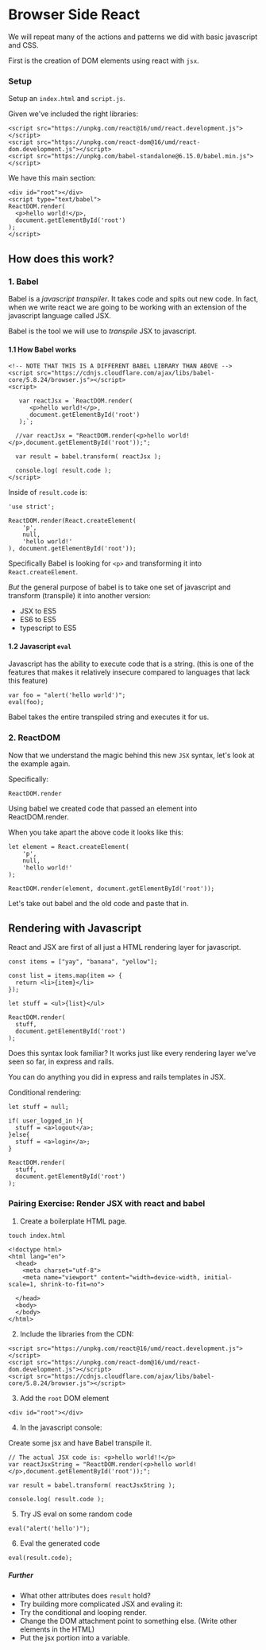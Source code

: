 # Browser Side React

We will repeat many of the actions and patterns we did with basic javascript and CSS.

First is the creation of DOM elements using react with `jsx`.

### Setup


Setup an `index.html` and `script.js`.

Given we've included the right libraries:
```
<script src="https://unpkg.com/react@16/umd/react.development.js"></script>
<script src="https://unpkg.com/react-dom@16/umd/react-dom.development.js"></script>
<script src="https://unpkg.com/babel-standalone@6.15.0/babel.min.js"></script>
```



We have this main section:
```
<div id="root"></div>
<script type="text/babel">
ReactDOM.render(
  <p>hello world!</p>,
  document.getElementById('root')
);
</script>
```


## How does this work?


### 1. Babel
Babel is a *javascript transpiler*. It takes code and spits out new code. In fact, when we write react we are going to be working with an extension of the javascript language called JSX.

Babel is the tool we will use to *transpile* JSX to javascript.


#### 1.1 How Babel works
```
<!-- NOTE THAT THIS IS A DIFFERENT BABEL LIBRARY THAN ABOVE -->
<script src="https://cdnjs.cloudflare.com/ajax/libs/babel-core/5.8.24/browser.js"></script>
<script>

   var reactJsx = `ReactDOM.render(
      <p>hello world!</p>,
      document.getElementById('root')
   );`;

  //var reactJsx = "ReactDOM.render(<p>hello world!</p>,document.getElementById('root'));";

  var result = babel.transform( reactJsx );

  console.log( result.code );
</script>
```

Inside of `result.code` is:
```
'use strict';

ReactDOM.render(React.createElement(
    'p',
    null,
    'hello world!'
), document.getElementById('root'));
```



Specifically Babel is looking for `<p>` and transforming it into `React.createElement`.

*But* the general purpose of babel is to take one set of javascript and transform (transpile) it into another version:
- JSX to ES5
- ES6 to ES5
- typescript to ES5



#### 1.2 Javascript `eval`
Javascript has the ability to execute code that is a string. (this is one of the features that makes it relatively insecure compared to languages that lack this feature)

```
var foo = "alert('hello world')";
eval(foo);
```

Babel takes the entire transpiled string and executes it for us.



### 2. ReactDOM
Now that we understand the magic behind this new `JSX` syntax, let's look at the example again.

Specifically:
```
ReactDOM.render
```

Using babel we created code that passed an element into ReactDOM.render.

When you take apart the above code it looks like this:
```
let element = React.createElement(
    'p',
    null,
    'hello world!'
);

ReactDOM.render(element, document.getElementById('root'));
```

Let's take out babel and the old code and paste that in.



## Rendering with Javascript

React and JSX are first of all just a HTML rendering layer for javascript.
```
const items = ["yay", "banana", "yellow"];

const list = items.map(item => {
  return <li>{item}</li>
});

let stuff = <ul>{list}</ul>

ReactDOM.render(
  stuff,
  document.getElementById('root')
);
```


Does this syntax look familiar? It works just like every rendering layer we've seen so far, in express and rails.

You can do anything you did in express and rails templates in JSX.


Conditional rendering:
```
let stuff = null;

if( user_logged_in ){
  stuff = <a>logout</a>;
}else{
  stuff = <a>login</a>;
}

ReactDOM.render(
  stuff,
  document.getElementById('root')
);
```


### Pairing Exercise: Render JSX with react and babel

1. Create a boilerplate HTML page.
```
touch index.html
```

```
<!doctype html>
<html lang="en">
  <head>
    <meta charset="utf-8">
    <meta name="viewport" content="width=device-width, initial-scale=1, shrink-to-fit=no">

  </head>
  <body>
  </body>
</html>
```


2. Include the libraries from the CDN:

```
<script src="https://unpkg.com/react@16/umd/react.development.js"></script>
<script src="https://unpkg.com/react-dom@16/umd/react-dom.development.js"></script>
<script src="https://cdnjs.cloudflare.com/ajax/libs/babel-core/5.8.24/browser.js"></script>
```

3. Add the `root` DOM element

```
<div id="root"></div>
```

4. In the javascript console:

Create some jsx and have Babel transpile it.

```
// The actual JSX code is: <p>hello world!!</p>
var reactJsxString = "ReactDOM.render(<p>hello world!</p>,document.getElementById('root'));";

var result = babel.transform( reactJsxString );

console.log( result.code );
```

5. Try JS eval on some random code

```
eval("alert('hello')");
```

6. Eval the generated code

```
eval(result.code);
```

##### Further
- What other attributes does `result` hold?
- Try building more complicated JSX and evaling it:
- Try the conditional and looping render.
- Change the DOM attachment point to something else. (Write other elements in the HTML)
- Put the jsx portion into a variable.

